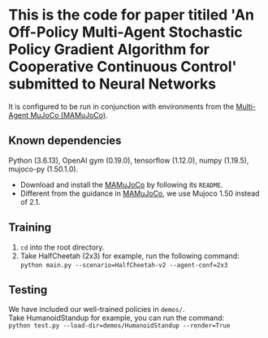 
# This is the code for paper titiled 'An Off-Policy Multi-Agent Stochastic Policy Gradient Algorithm for Cooperative Continuous Control' submitted to Neural Networks

It is configured to be run in conjunction with environments from the
[Multi-Agent MuJoCo (MAMuJoCo)](https://github.com/schroederdewitt/multiagent_mujoco).

## Known dependencies
Python (3.6.13), OpenAI gym (0.19.0), tensorflow (1.12.0), numpy (1.19.5), mujoco-py (1.50.1.0).
- Download and install the [MAMuJoCo](https://github.com/schroederdewitt/multiagent_mujoco) by following its `README`.
- Different from the guidance in [MAMuJoCo](https://github.com/schroederdewitt/multiagent_mujoco), we use Mujoco 1.50 instead of 2.1.

## Training
1. `cd` into the root directory.
2. Take HalfCheetah (2x3) for example, run the following command: \
`python main.py --scenario=HalfCheetah-v2 --agent-conf=2x3`

## Testing
We have included our well-trained policies in `demos/`.\
Take HumanoidStandup for example, you can run the command:\
 `python test.py --load-dir=demos/HumanoidStandup --render=True`
